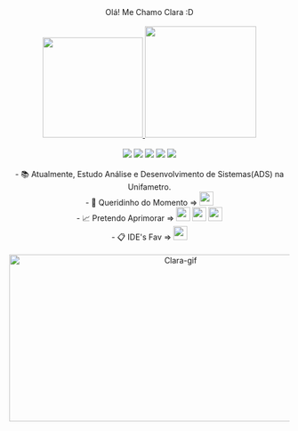 <div align="center">

<html>
          <tittle>Olá! Me Chamo Clara :D</tittle>
</html>
<br>
<br>

<div align="center">
<a href="https://github.com/Clara-Farias">
<img height="180" src="https://github-readme-stats.vercel.app/api/top-langs/?username=Clara-Farias&layout=compact&langs_count=7&theme=dracula"/>
          
<img height="200" src="https://github-readme-stats.vercel.app/api?username=Clara-Farias&show_icons=true&theme=dracula&include_all_commits=true&count_private=true"/>
</div>

<br>
<div align="center">
    <a href="https://www.instagram.com/claura.jar/" target="_blank"><img src="https://img.shields.io/badge/-Instagram-%23E4405F?style=for-the-badge&logo=instagram&logoColor=white" target="_blank"></a>
 <a href="https://www.twitch.tv/clarafdl" target="_blank"><img src="https://img.shields.io/badge/Twitch-9146FF?style=for-the-badge&logo=twitch&logoColor=white" target="_blank"></a>
 <a href="" target="_blank"><img src="https://img.shields.io/badge/Discord-7289DA?style=for-the-badge&logo=discord&logoColor=white" target="_blank"></a> 
  <a href = "mailto:clarafariaslim.com"><img src="https://img.shields.io/badge/-Gmail-%23333?style=for-the-badge&logo=gmail&logoColor=white" target="_blank"></a>
  <a href="https://www.linkedin.com/in/clara-farias-7ba1221b6/" target="_blank"><img src="https://img.shields.io/badge/-LinkedIn-%230077B5?style=for-the-badge&logo=linkedin&logoColor=white" target="_blank"></a>
  </div>

<br>         
<div align="center">
- 📚 Atualmente, Estudo Análise e Desenvolvimento de Sistemas(ADS) na Unifametro.
<div align="center">          
- 💖 Queridinho do Momento => <img height = "25" src="https://cdn.jsdelivr.net/gh/devicons/devicon/icons/java/java-original.svg" />      
<div align="center">          
- 📈 Pretendo Aprimorar => <img height = "25" src="https://cdn.jsdelivr.net/gh/devicons/devicon/icons/html5/html5-original.svg" />  <img height = "25" src="https://cdn.jsdelivr.net/gh/devicons/devicon/icons/css3/css3-original.svg" /> <img height = "25" src="https://cdn.jsdelivr.net/gh/devicons/devicon/icons/c/c-original.svg" /> 
<div align="center">   
- 📋 IDE's Fav => <img height = "25" src="https://cdn.jsdelivr.net/gh/devicons/devicon/icons/vscode/vscode-original.svg" />

<br>
<br>
<div align = "center">
     <img align="center" alt="Clara-gif" height="300" width="600" src="https://c.tenor.com/OYriF0qofhwAAAAC/sheldon-cooper-laugh.gif">
 </div>
            

